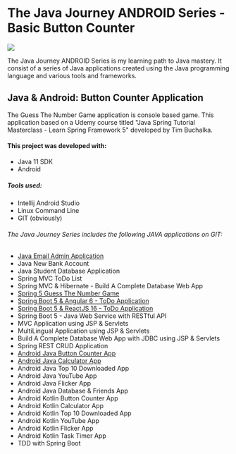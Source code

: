 # The Java Journey ANDROID Series - Basic Button Counter

![](resources/java_jouney_series_spring5_guess_the_number_game_application.jpeg)

The Java Journey ANDROID Series is my learning path to Java mastery.  It consist of a series of Java applications
created using the Java programming language and various tools and frameworks.

## Java & Android: Button Counter Application

The Guess The Number Game application is console based game.  This application based on a
Udemy course titled "Java Spring Tutorial Masterclass - Learn Spring Framework 5" developed by Tim Buchalka.

#### This project was developed with:

* Java 11 SDK
* Android

##### Tools used:

* Intellij Android Studio
* Linux Command Line
* GIT (obviously)

######  The Java Journey Series includes the following JAVA applications on GIT:
* <a href="https://github.com/marvtdawson/emailAdminApp">Java Email Admin Application</a>
* Java New Bank Account
* Java Student Database Application
* Spring MVC ToDo List
* Spring MVC & Hibernate - Build A Complete Database Web App
* <a href="https://github.com/marvtdawson/timbu-java-springboot-GuessTheNumberGame">Spring 5 Guess The Number Game </a>
* <a href="https://github.com/marvtdawson/angular-springboot-todo">Spring Boot 5 & Angular 6 - ToDo Application</a>
* <a href="https://github.com/marvtdawson/react-springboot-todo">Spring Boot 5 & ReactJS 16 - ToDo Application</a>
* Spring Boot 5 - Java Web Service with RESTful API
* MVC Application using JSP & Servlets
* MultiLingual Application using JSP & Servlets
* Build A Complete Database Web App with JDBC using JSP & Servlets
* Spring REST CRUD Application
* <a href="https://github.com/marvtdawson/android-java-button-counter">Android Java Button Counter App</a>
* <a href="https://github.com/marvtdawson/android-java-calculatorapp">Android Java Calculator App</a>
* Android Java Top 10 Downloaded App
* Android Java YouTube App
* Android Java Flicker App
* Android Java Database & Friends App
* Android Kotlin Button Counter App
* Android Kotlin Calculator App
* Android Kotlin Top 10 Downloaded App
* Android Kotlin YouTube App
* Android Kotlin Flicker App
* Android Kotlin Task Timer App
* TDD with Spring Boot





